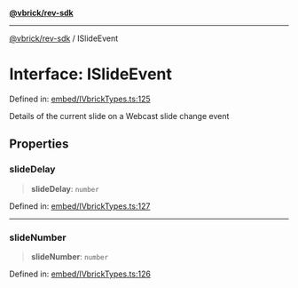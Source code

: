 [**@vbrick/rev-sdk**](../README.md)

***

[@vbrick/rev-sdk](../README.md) / ISlideEvent

# Interface: ISlideEvent

Defined in: [embed/IVbrickTypes.ts:125](https://github.com/lukeselden/rev-sdk-js/blob/main/src/embed/IVbrickTypes.ts#L125)

Details of the current slide on a Webcast slide change event

## Properties

### slideDelay

> **slideDelay**: `number`

Defined in: [embed/IVbrickTypes.ts:127](https://github.com/lukeselden/rev-sdk-js/blob/main/src/embed/IVbrickTypes.ts#L127)

***

### slideNumber

> **slideNumber**: `number`

Defined in: [embed/IVbrickTypes.ts:126](https://github.com/lukeselden/rev-sdk-js/blob/main/src/embed/IVbrickTypes.ts#L126)
